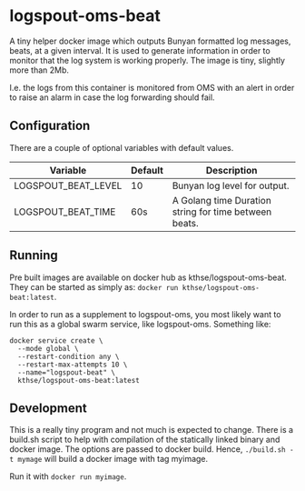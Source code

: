 # logspout-oms-beat

A tiny helper docker image which outputs Bunyan formatted log messages, beats, 
at a given interval. It is used to generate information in order to monitor that
the log system is working properly. The image is tiny, slightly more than 2Mb.

I.e. the logs from this container is monitored from OMS with an alert in 
order to raise an alarm in case the log forwarding should fail.

## Configuration

There are a couple of optional variables with default values.

| Variable | Default | Description |
|----------|---------|-------------|
| LOGSPOUT_BEAT_LEVEL | 10 | Bunyan log level for output. |
| LOGSPOUT_BEAT_TIME | 60s | A Golang time Duration string for time between beats.|

## Running

Pre built images are available on docker hub as kthse/logspout-oms-beat.
They can be started as simply as: `docker run kthse/logspout-oms-beat:latest`.

In order to run as a supplement to logspout-oms, you most likely want to run
this as a global swarm service, like logspout-oms. Something like:

```
docker service create \
  --mode global \
  --restart-condition any \
  --restart-max-attempts 10 \
  --name="logspout-beat" \
  kthse/logspout-oms-beat:latest
```

## Development

This is a really tiny program and not much is expected to change. There is a 
build.sh script to help with compilation of the statically linked binary and
docker image. The options are passed to docker build. Hence,
`./build.sh -t mymage`
will build a docker image with tag myimage.

Run it with `docker run myimage`.
